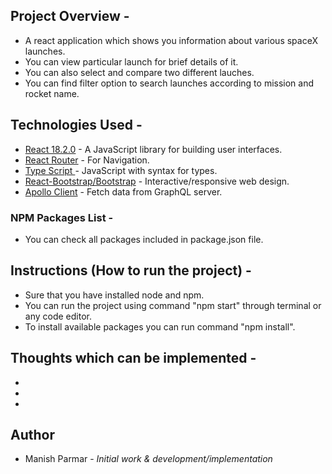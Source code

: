 ## Project Overview -

- A react application which shows you information about various spaceX launches.
- You can view particular launch for brief details of it.
- You can also select and compare two different lauches.
- You can find filter option to search launches according to mission and rocket name.

## Technologies Used -

- [React 18.2.0](https://reactjs.org/) - A JavaScript library for building user interfaces.
- [React Router](https://reactrouter.com/en/main/start/overview) - For Navigation.
- [Type Script ](https://www.typescriptlang.org/) - JavaScript with syntax for types.
- [React-Bootstrap/Bootstrap](https://react-bootstrap.github.io/) - Interactive/responsive web design.
- [Apollo Client](https://www.npmjs.com/package/@apollo/client) - Fetch data from GraphQL server.

### NPM Packages List -

- You can check all packages included in package.json file.

## Instructions (How to run the project) -

- Sure that you have installed node and npm.
- You can run the project using command "npm start" through terminal or any code editor.
- To install available packages you can run command "npm install".

## Thoughts which can be implemented -

-
-
-

## Author

- Manish Parmar - _Initial work & development/implementation_
